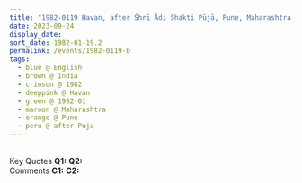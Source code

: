 ```yaml
---
title: "1982-0119 Havan, after Śhrī Ādi Śhakti Pūjā, Pune, Maharashtra, India"
date: 2023-09-24
display_date: 
sort_date: 1982-01-19.2
permalink: /events/1982-0119-b
tags:
  - blue @ English
  - brown @ India
  - crimson @ 1982
  - deeppink @ Havan
  - green @ 1982-01
  - maroon @ Maharashtra
  - orange @ Pune
  - peru @ after Puja
---
```


<br>

<wave-list>
  <list-title color="DarkSeaGreen" width="55">Key Quotes</list-title>
  <list-item color="BlanchedAlmond" width="280"><b>Q1:</b> <i></i></list-item>
  <list-item color="Lavender" width="280"><b>Q2:</b> <i></i></list-item>
</wave-list>

<br>

<wave-list>
  <list-title color="DarkSeaGreen" width="55">Comments</list-title>
  <list-item color="BlanchedAlmond" width="280"><b>C1:</b> <i></i></list-item>
  <list-item color="Lavender" width="280"><b>C2:</b> <i></i></list-item>
</wave-list>